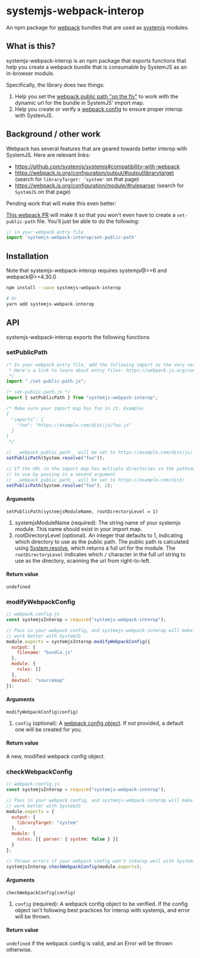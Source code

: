 # systemjs-webpack-interop

An npm package for [webpack](https://webpack.js.org) bundles that are used as [systemjs](https://github.com/systemjs/systemjs) modules.

## What is this?

systemjs-webpack-interop is an npm package that exports functions that help you create a webpack bundle that
is consumable by SystemJS as an in-browser module.

Specifically, the library does two things:

1. Help you set the [webpack public path "on the fly"](https://webpack.js.org/guides/public-path/#on-the-fly)
   to work with the dynamic url for the bundle in SystemJS' import map.
2. Help you create or verify a [webpack config](https://webpack.js.org/configuration) to ensure proper interop
   with SystemJS.

## Background / other work

Webpack has several features that are geared towards better interop with SystemJS. Here are relevant links:

- https://github.com/systemjs/systemjs#compatibility-with-webpack
- https://webpack.js.org/configuration/output/#outputlibrarytarget (search for `libraryTarget: 'system'` on that page)
- https://webpack.js.org/configuration/module/#ruleparser (search for `SystemJS` on that page)

Pending work that will make this even better:

[This webpack PR](https://github.com/webpack/webpack/pull/9119) will make it so that you won't even have to create a `set-public-path` file. You'll just be able to do the following:
```js
// in your webpack entry file
import 'systemjs-webpack-interop/set-public-path'
```

## Installation

Note that systemjs-webpack-interop requires systemjs@>=6 and webpack@>=4.30.0

```sh
npm install --save systemjs-webpack-interop

# Or
yarn add systemjs-webpack-interop
```

## API

systemjs-webpack-interop exports the following functions

### setPublicPath

```js
/* In your webpack entry file, add the following import as the very very first import. It is important that it is first.
 * Here's a link to learn about entry files: https://webpack.js.org/configuration/entry-context/#entry
 */
import "./set-public-path.js";
```

```js
/* set-public-path.js */
import { setPublicPath } from "systemjs-webpack-interop";

/* Make sure your import map has foo in it. Example:
{
  "imports": {
    "foo": "https://example.com/dist/js/foo.js"
  }
}
 */

// __webpack_public_path__ will be set to https://example.com/dist/js/
setPublicPath(System.resolve("foo"));

// If the URL in the import map has multiple directories in the pathname, you can specify which directory
// to use by passing in a second argument.
// __webpack_public_path__ will be set to https://example.com/dist/
setPublicPath(System.resolve("foo"), 2);
```

#### Arguments

`setPublicPath(systemjsModuleName, rootDirectoryLevel = 1)`

1. systemjsModuleName (required): The string name of your systemjs module. This name should exist in your import map.
2. rootDirectoryLevel (optional). An integer that defaults to 1, indicating which directory to use as the public path. The public path is
   calculated using [System.resolve](https://github.com/systemjs/systemjs/blob/master/docs/api.md#systemresolveid--parenturl---promisestring),
   which returns a full url for the module. The `rootDirectoryLevel` indicates which `/` character in the full url string to use as the directory,
   scanning the url from right-to-left.

#### Return value

`undefined`

### modifyWebpackConfig

```js
// webpack.config.js
const systemjsInterop = require("systemjs-webpack-interop");

// Pass in your webpack config, and systemjs-webpack-interop will make it
// work better with SystemJS
module.exports = systemjsInterop.modifyWebpackConfig({
  output: {
    filename: "bundle.js"
  },
  module: {
    rules: []
  },
  devtool: "sourcemap"
});
```

#### Arguments

`modifyWebpackConfig(config)`

1. `config` (optional): A [webpack config object](https://webpack.js.org/configuration/#root). If not provided, a default one will be created for you.

#### Return value

A new, modified webpack config object.

### checkWebpackConfig

```js
// webpack.config.js
const systemjsInterop = require("systemjs-webpack-interop");

// Pass in your webpack config, and systemjs-webpack-interop will make it
// work better with SystemJS
module.exports = {
  output: {
    libraryTarget: "system"
  },
  module: {
    rules: [{ parser: { system: false } }]
  }
};

// Throws errors if your webpack config won't interop well with SystemJS
systemjsInterop.checkWebpackConfig(module.exports);
```

#### Arguments

`checkWebpackConfig(config)`

1. `config` (required): A webpack config object to be verified. If the config object isn't following best practices for interop with systemjs, and error will be thrown.

#### Return value

`undefined` if the webpack config is valid, and an Error will be thrown otherwise.

